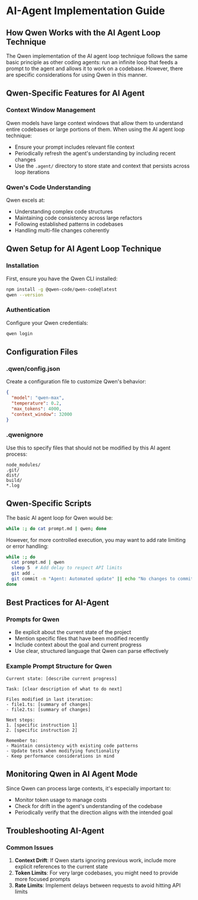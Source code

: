 # AI-Agent Implementation Guide

## How Qwen Works with the AI Agent Loop Technique

The Qwen implementation of the AI agent loop technique follows the same basic principle as other coding agents: run an infinite loop that feeds a prompt to the agent and allows it to work on a codebase. However, there are specific considerations for using Qwen in this manner.

## Qwen-Specific Features for AI Agent

### Context Window Management
Qwen models have large context windows that allow them to understand entire codebases or large portions of them. When using the AI agent loop technique:
- Ensure your prompt includes relevant file context
- Periodically refresh the agent's understanding by including recent changes
- Use the `.agent/` directory to store state and context that persists across loop iterations

### Qwen's Code Understanding
Qwen excels at:
- Understanding complex code structures
- Maintaining code consistency across large refactors
- Following established patterns in codebases
- Handling multi-file changes coherently

## Qwen Setup for AI Agent Loop Technique

### Installation

First, ensure you have the Qwen CLI installed:

```bash
npm install -g @qwen-code/qwen-code@latest
qwen --version
```

### Authentication
Configure your Qwen credentials:

```bash
qwen login
```

## Configuration Files

### .qwen/config.json
Create a configuration file to customize Qwen's behavior:

```json
{
  "model": "qwen-max",
  "temperature": 0.2,
  "max_tokens": 4000,
  "context_window": 32000
}
```

### .qwenignore
Use this to specify files that should not be modified by this AI agent process:

```
node_modules/
.git/
dist/
build/
*.log
```

## Qwen-Specific Scripts

The basic AI agent loop for Qwen would be:

```bash
while :; do cat prompt.md | qwen; done
```

However, for more controlled execution, you may want to add rate limiting or error handling:

```bash
while :; do
  cat prompt.md | qwen
  sleep 5  # Add delay to respect API limits
  git add .
  git commit -m "Agent: Automated update" || echo "No changes to commit"
done
```

## Best Practices for AI-Agent

### Prompts for Qwen
- Be explicit about the current state of the project
- Mention specific files that have been modified recently
- Include context about the goal and current progress
- Use clear, structured language that Qwen can parse effectively

### Example Prompt Structure for Qwen
```
Current state: [describe current progress]

Task: [clear description of what to do next]

Files modified in last iteration:
- file1.ts: [summary of changes]
- file2.ts: [summary of changes]

Next steps:
1. [specific instruction 1]
2. [specific instruction 2]

Remember to:
- Maintain consistency with existing code patterns
- Update tests when modifying functionality
- Keep performance considerations in mind
```

## Monitoring Qwen in AI Agent Mode

Since Qwen can process large contexts, it's especially important to:
- Monitor token usage to manage costs
- Check for drift in the agent's understanding of the codebase
- Periodically verify that the direction aligns with the intended goal

## Troubleshooting AI-Agent

### Common Issues
1. **Context Drift**: If Qwen starts ignoring previous work, include more explicit references to the current state
2. **Token Limits**: For very large codebases, you might need to provide more focused prompts
3. **Rate Limits**: Implement delays between requests to avoid hitting API limits